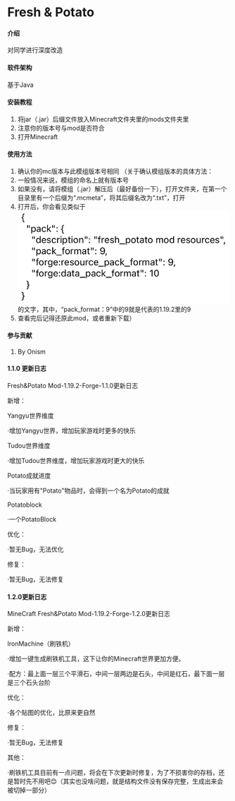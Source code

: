 # Fresh & Potato

#### 介绍
对同学进行深度改造

#### 软件架构
基于Java

#### 安装教程

1.  将jar（.jar）后缀文件放入Minecraft文件夹里的mods文件夹里
2.  注意你的版本号与mod是否符合
3.  打开Minecraft

#### 使用方法

1.  确认你的mc版本与此模组版本号相同
（关于确认模组版本的具体方法：
  1. 一般情况来说，模组的命名上就有版本号
  2. 如果没有，请将模组（.jar）解压后（最好备份一下），打开文件夹，在第一个目录里有一个后缀为“.mcmeta”，将其后缀名改为“.txt”，打开
  3. 打开后，你会看见类似于![输入图片说明](1.2.0/AB319C5A-F17E-40FA-8C87-41F22F946520.jpeg)的文字，其中，“pack_format：9”中的9就是代表的1.19.2里的9
  4. 查看完后记得还原此mod，或者重新下载）

#### 参与贡献

1.  By Onism

#### 1.1.0 更新日志

Fresh&Potato Mod-1.19.2-Forge-1.1.0更新日志

新增：

Yangyu世界维度

·增加Yangyu世界，增加玩家游戏时更多的快乐

Tudou世界维度

·增加Tudou世界维度，增加玩家游戏时更大的快乐

Potato成就进度

·当玩家用有"Potato"物品时，会得到一个名为Potato的成就

Potatoblock

·一个PotatoBlock

优化：

·暂无Bug，无法优化

修复：

·暂无Bug，无法修复

#### 1.2.0更新日志

MineCraft Fresh&Potato Mod-1.19.2-Forge-1.2.0更新日志

新增：

IronMachine（刷铁机）

·增加一键生成刷铁机工具，这下让你的Minecraft世界更加方便。

·配方：最上面一层三个平滑石，中间一层两边是石头，中间是红石，最下面一层是三个石头台阶

优化：

·各个贴图的优化，比原来更自然

修复：

·暂无Bug，无法修复

其他：

·刷铁机工具目前有一点问题，将会在下次更新时修复，为了不损害你的存档，还是暂时先不用吧😊（其实也没啥问题，就是结构文件没有保存完整，生成出来会被切掉一部分）
